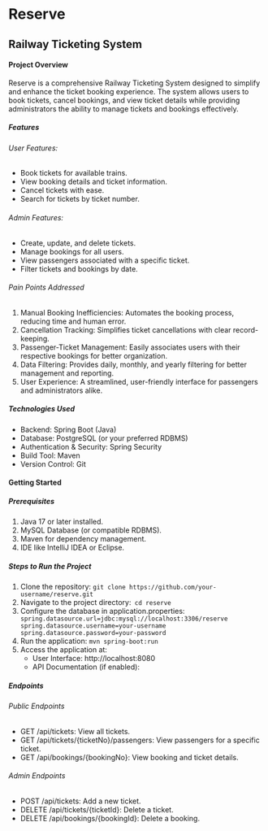 # Reserve

## Railway Ticketing System

#### Project Overview

Reserve is a comprehensive Railway Ticketing System designed to simplify and enhance the ticket booking experience. The system allows users to book tickets, cancel bookings, and view ticket details while providing administrators the ability to manage tickets and bookings effectively.

##### Features

###### User Features:

* Book tickets for available trains.
* View booking details and ticket information.
* Cancel tickets with ease.
* Search for tickets by ticket number.

###### Admin Features:

* Create, update, and delete tickets.
* Manage bookings for all users.
* View passengers associated with a specific ticket.
* Filter tickets and bookings by date.


###### Pain Points Addressed

1. Manual Booking Inefficiencies: Automates the booking process, reducing time and human error.
2. Cancellation Tracking: Simplifies ticket cancellations with clear record-keeping.
3. Passenger-Ticket Management: Easily associates users with their respective bookings for better organization.
4. Data Filtering: Provides daily, monthly, and yearly filtering for better management and reporting.
5. User Experience: A streamlined, user-friendly interface for passengers and administrators alike.

##### Technologies Used

* Backend: Spring Boot (Java)
* Database: PostgreSQL (or your preferred RDBMS)
* Authentication & Security: Spring Security
* Build Tool: Maven
* Version Control: Git

#### Getting Started

##### Prerequisites

1. Java 17 or later installed.
2. MySQL Database (or compatible RDBMS).
3. Maven for dependency management.
4. IDE like IntelliJ IDEA or Eclipse.

##### Steps to Run the Project
1. Clone the repository:
`git clone https://github.com/your-username/reserve.git`
2. Navigate to the project directory:` cd reserve`
3. Configure the database in application.properties:
  ` spring.datasource.url=jdbc:mysql://localhost:3306/reserve
   spring.datasource.username=your-username
   spring.datasource.password=your-password`
4. Run the application: `mvn spring-boot:run`
5. Access the application at: 
   * User Interface: http://localhost:8080
   *  API Documentation (if enabled): 


##### Endpoints

###### Public Endpoints

* GET /api/tickets: View all tickets.
* GET /api/tickets/{ticketNo}/passengers: View passengers for a specific ticket.
* GET /api/bookings/{bookingNo}: View booking and ticket details.

###### Admin Endpoints
* POST /api/tickets: Add a new ticket.
* DELETE /api/tickets/{ticketId}: Delete a ticket.
* DELETE /api/bookings/{bookingId}: Delete a booking.

   



